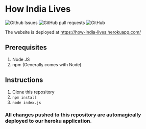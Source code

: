 # How India Lives
![Github Issues](https://img.shields.io/github/issues/gurupunskill/how-india-lives.svg) 
![GitHub pull requests](https://img.shields.io/github/issues-pr/gurupunskill/how-india-lives.svg)
![GitHub](https://img.shields.io/github/license/gurupunskill/how-india-lives.svg)

The website is deployed at https://how-india-lives.herokuapp.com/

## Prerequisites
1. Node JS
2. npm (Generally comes with Node)

## Instructions
1. Clone this repository
2. `npm install`
3. `node index.js`

### All changes pushed to this repository are automagically deployed to our heroku application.
